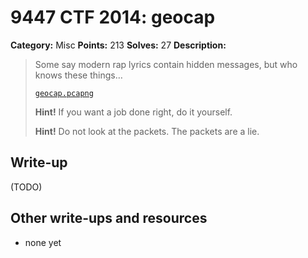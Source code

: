 # 9447 CTF 2014: geocap

**Category:** Misc
**Points:** 213
**Solves:** 27
**Description:**

> Some say modern rap lyrics contain hidden messages, but who knows these things…
>
> [`geocap.pcapng`](geocap.pcapng)
>
> **Hint!** If you want a job done right, do it yourself.
>
> **Hint!** Do not look at the packets. The packets are a lie.


## Write-up

(TODO)

## Other write-ups and resources

* none yet
